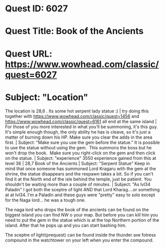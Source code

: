 # Quest ID: 6027
# Quest Title: Book of the Ancients
# Quest URL: https://www.wowhead.com/classic/quest=6027
# Subject: "Location"
The location is 28,6 . Its some hot serpent lady statue :) | try doing this together with https://www.wowhead.com/classic/quest=1456
and https://www.wowhead.com/classic/quest=6161
all end at the same island | For those of you more interested in what you'll be summoning, it's this guy. It's simple enough though, the only ability he has is cleave, so it's just a matter of burning down his HP. Make sure you clear the adds in the area first. | Subject: "Make sure you use the gem before the statue."
It is possible to use the statue without using the gem.  This summons the boss but he won't drop the book.  Make sure you right-click on the gem and then click on the statue. | Subject: "experience"
3550 experience gained from this at level 36 | 28,7 Book of the Ancients | Subject: "Serpent Statue"
Keep in mind that once someone has summoned Lord Kragaru with the gem at the shrine, the statue disappears and the respawn takes a bit.
So if you can't find it at the North end of the isle behind the temple, just be patient. You shouldn't be waiting more than a couple of minutes. | Subject: "As lvl34 Paladin"
I got both the sceptre of light AND that Lord Kharag....or something at at lvl34. I'm a Paladin and these guys were "pretty" easy to solo except for the Naga lord... he was a tough one.

The naga lord who drops the book of the ancients can be found on the biggest island you can find NW o your map. But before you can kill him you need to put the gem in the statue which is at the top Northern portion of the island. After that he pops up and you can start bashing him.

The sceptre of light(prequest) can be found inside the thunder axe fotress compound in the watchtower on your left when you enter the compound.